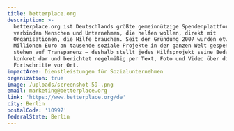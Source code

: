 ```yaml
---
title: betterplace.org
description: >-
  betterplace.org ist Deutschlands größte gemeinnützige Spendenplattform. Wir
  verbinden Menschen und Unternehmen, die helfen wollen, direkt mit
  Organisationen, die Hilfe brauchen. Seit der Gründung 2007 wurden etwa 60
  Millionen Euro an tausende soziale Projekte in der ganzen Welt gespendet. Wir
  stehen auf Transparenz – deshalb stellt jedes Hilfsprojekt seine Bedarfe
  konkret dar und berichtet regelmäßig per Text, Foto und Video über die
  Fortschritte vor Ort. 
impactArea: Dienstleistungen für Sozialunternehmen
organization: true
image: /uploads/screenshot-59-.png
email: marketing@betterplace.org
link: 'https://www.betterplace.org/de'
city: Berlin
postalCode: '10997'
federalState: Berlin
---
```


